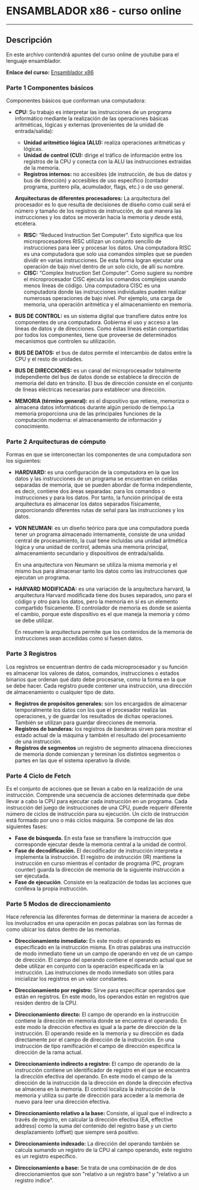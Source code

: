 # ENSAMBLADOR x86 - curso online
* * *
## Descripción
En este archivo contendrá apuntes del curso online de youtube para el lenguaje ensamblador.

**Enlace del curso:** [Ensamblador x86](https://www.youtube.com/watch?v=oLsk9J_mViE&list=PLZw5VfkTcc8Mzz6HS6-XNxfnEyHdyTlmP)

### Parte 1 Componentes básicos
Componentes básicos que conforman una computadora:
* **CPU:** Su trabajo es interpretar las instrucciones de un programa informático mediante la realización de las operaciones básicas aritméticas, lógicas 
  y externas (provenientes de la unidad de entrada/salida):
   
  * **Unidad aritmético lógica (ALU):** realiza operaciones aritméticas y lógicas.
  * **Unidad de control (CU):** dirige el tráfico de información entre los registros de la CPU y conecta con la ALU las instrucciones extraídas de la memoria.
  * **Registros internos:** no accesibles (de instrucción, de bus de datos y bus de dirección) y accesibles de uso específico (contador programa, puntero pila, 
     acumulador, flags, etc.) o de uso general.
   
  **Arquitecturas de diferentes procesadores:**
  La arquitectura del procesador es lo que resulta de decisiones de diseño como cuál será el número y tamaño de los registros de instrucción, de qué manera las 
  instrucciones y los datos se moverán hacia la memoria y desde está, etcétera.
  
  * **RISC:** “Reduced Instruction Set Computer”. Esto significa que los microprocesadores RISC utilizan un conjunto sencillo de instrucciones para leer y procesar los datos.
    Una computadora RISC es una computadora que solo usa comandos simples que se pueden dividir en varias instrucciones. De esta forma logran ejecutar una operación de bajo nivel 
    dentro de un solo ciclo, de allí su nombre.
  * **CISC:** “Complex Instruction Set Computer”. Como sugiere su nombre el microprocesador CISC ejecuta los comandos complejos usando menos líneas de código. Una 
    computadora CISC es una computadora donde las instrucciones individuales pueden realizar numerosas operaciones de bajo nivel. Por ejemplo, una carga de memoria, una 
    operación aritmética y el almacenamiento en memoria.

* **BUS DE CONTROL:** es un sistema digital que transfiere datos entre los componentes de una computadora. Gobierna el uso y acceso a las líneas de datos y de direcciones. 
  Como éstas líneas están compartidas por todos los componentes, tiene que proveerse de determinados mecanismos que controlen su utilización. 
* **BUS DE DATOS:** el bus de datos permite el intercambio de datos entre la CPU y el resto de unidades.
* **BUS DE DIRECCIONES:** es un canal del microprocesador totalmente independiente del bus de datos donde se establece la dirección de memoria del dato en tránsito. El bus de 
  dirección consiste en el conjunto de líneas eléctricas necesarias para establecer una dirección.
* **MEMORIA (término general):** es el dispositivo que retiene, memoriza o almacena datos informáticos durante algún periodo de tiempo.La memoria proporciona una de las 
  principales funciones de la computación moderna: el almacenamiento de información y conocimiento.
  
### Parte 2 Arquitecturas de cómputo
Formas en que se interconectan los componentes de una computadora son los siguientes:
  * **HARDVARD:** es una configuración de la computadora en la que los datos y las instrucciones de un programa se encuentran en celdas separadas de memoria, que se pueden 
    abordar de forma independiente, es decir, contiene dos áreas separadas: para los comandos o instrucciones y para los datos. Por tanto, la función principal de esta 
    arquitectura es almacenar los datos separados físicamente, proporcionando diferentes rutas de señal para las instrucciones y los datos.
    
  * **VON NEUMAN:** es un diseño teórico para que una computadora pueda tener un programa almacenado internamente, consiste de una unidad central de procesamiento, la cual 
    tiene incluidas una unidad aritmética lógica y una unidad de control, además una memoria principal, almacenamiento secundario y dispositivos de entrada/salida.
    
    En una arquitectura von Neumann se utiliza la misma memoria y el mismo bus para almacenar tanto los datos como las instrucciones que ejecutan un programa.
    
  * **HARVARD MODIFICADA:** es una variación de la arquitectura harvard, la arquitectura Harvard modificada tiene dos buses separados, uno para el código y otro para los datos, 
    pero la memoria en sí es un elemento compartido físicamente. El controlador de memoria es donde se asienta el cambio, porque este dispositivo es el que maneja la memoria y 
    cómo se debe utilizar.
    
    En resumen la arquitectura permite que los contenidos de la memoria de instrucciones sean accedidas como si fuesen datos.

### Parte 3 Registros
Los registros se encuentran dentro de cada microprocesador y su función es almacenar los valores de datos, comandos, instrucciones o estados binarios que ordenan qué dato debe procesarse, como la forma en la que se debe hacer. Cada registro puede contener una instrucción, una dirección de almacenamiento o cualquier tipo de dato.

* **Registros de propósitos generales:** son los encargados de almacenar temporalmente los datos con los que el procesador realiza las operaciones, y de guardar los resultados     de dichas operaciones. También se utilizan para guardar direcciones de memoria.
* **Registros de banderas:** los registros de banderas sirven para mostrar el estado actual de la máquina y también el resultado del procesamiento de una instrucción.
* **Registros de segmentos** un registro de segmento almacena direcciones de memoria donde comienzan y terminan los distintos segmentos o partes en las que el sistema operativo
  la divide.

### Parte 4 Ciclo de Fetch
Es el conjunto de acciones que se llevan a cabo en la realización de una instrucción. Comprende una secuencia de acciones determinada que debe llevar a cabo la CPU para ejecutar cada instrucción en un programa. Cada instrucción del juego de instrucciones de una CPU, puede requerir diferente número de ciclos de instrucción para su ejecución. Un ciclo de instrucción está formado por uno o más ciclos máquina. Se compone de las dos siguientes fases:

* **Fase de búsqueda.** En esta fase se transfiere la instrucción que corresponde ejecutar desde la memoria central a la unidad de control.
* **Fase de decodificación.** El decodificador de instrucción interpreta e implementa la instrucción. El registro de instrucción (IR) mantiene la instrucción en curso mientras     el contador de programa (PC, program counter) guarda la dirección de memoria de la siguiente instrucción a ser ejecutada.
* **Fase de ejecución**. Consiste en la realización de todas las acciones que conlleva la propia instrucción.

### Parte 5 Modos de direccionamiento
Hace referencia las diferentes formas de determinar la manera de acceder a los involucrados en una operación en pocas palabras son las formas de como ubicar los datos dentro de las memorias.

* **Direccionamiento inmediato:** En este modo el operando es especificado en la instrucción misma. En otras palabras una instrucción de modo inmediato tiene un un campo de
  operando en vez de un campo de dirección. El campo del operando contiene el operando actual que se debe utilizar en conjunto con la operación especificada en la instrucción.
  Las instrucciones de modo inmediato son útiles para inicializar los registros en un valor constantes.
  
* **Direccionamiento por registro:** Sirve para especificar operandos que están en registros. En este modo, los operandos están en registros que residen dentro de la CPU.

* **Direccionamiento directo:** 
  El campo de operando en la instrucción contiene la dirección en memoria donde se encuentra el operando. En este modo la dirección efectiva es igual a la parte de dirección de   la instrucción. El operando reside en la memoria y su dirección es dada directamente por el campo de dirección de la instrucción. En una instrucción de tipo ramificación el     campo de dirección especifica la dirección de la rama actual.
  
* **Direccionamiento indirecto a registro:** El campo de operando de la instrucción contiene un identificador de registro en el que se encuentra la dirección efectiva del         operando. En este modo el campo de la dirección de la instrucción da la dirección en donde la dirección efectiva se almacena en la memoria. El control localiza la instrucción   de la memoria y utiliza su parte de dirección para acceder a la memoria de nuevo para leer una dirección efectiva. 

* **Direccionamiento relativo a la base:** Consiste, al igual que el indirecto a través de registro, en calcular la dirección efectiva (EA, effective address) como la suma del     contenido del registro base y un cierto desplazamiento (offset) que siempre será positivo. 

* **Direccionamiento indexado:** La dirección del operando también se calcula sumando un registro de la CPU al campo operando, este registro es un registro específico.

* **Direccionamiento a base:** Se trata de una combinación de de dos direccionamientos que son "relativo a un registro base" y "relativo a un registro indice".
